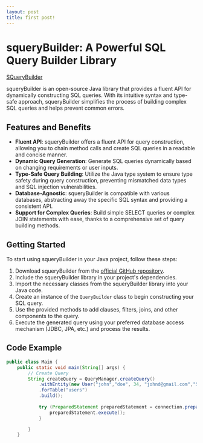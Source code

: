 ```yaml
---
layout: post
title: first post!
---
```


# squeryBuilder: A Powerful SQL Query Builder Library

[SQueryBuilder](https://github.com/netanelshriki/squerybuilder)


squeryBuilder is an open-source Java library that provides a fluent API for dynamically constructing SQL queries. With its intuitive syntax and type-safe approach, squeryBuilder simplifies the process of building complex SQL queries and helps prevent common errors.

## Features and Benefits

- **Fluent API**: squeryBuilder offers a fluent API for query construction, allowing you to chain method calls and create SQL queries in a readable and concise manner.
- **Dynamic Query Generation**: Generate SQL queries dynamically based on changing requirements or user inputs.
- **Type-Safe Query Building**: Utilize the Java type system to ensure type safety during query construction, preventing mismatched data types and SQL injection vulnerabilities.
- **Database-Agnostic**: squeryBuilder is compatible with various databases, abstracting away the specific SQL syntax and providing a consistent API.
- **Support for Complex Queries**: Build simple SELECT queries or complex JOIN statements with ease, thanks to a comprehensive set of query building methods.

## Getting Started

To start using squeryBuilder in your Java project, follow these steps:

1. Download squeryBuilder from the [official GitHub repository](https://github.com/squeryl/squeryl).
2. Include the squeryBuilder library in your project's dependencies.
3. Import the necessary classes from the squeryBuilder library into your Java code.
4. Create an instance of the `QueryBuilder` class to begin constructing your SQL query.
5. Use the provided methods to add clauses, filters, joins, and other components to the query.
6. Execute the generated query using your preferred database access mechanism (JDBC, JPA, etc.) and process the results.

## Code Example

```Java
public class Main {
    public static void main(String[] args) {
        // Create Query
        String createQuery = QueryManager.createQuery()
            .withEntity(new User("john","doe", 34, "johnd@gmail.com","Software Engineer"))
            .forTable("users")
            .build();
        
            try (PreparedStatement preparedStatement = connection.prepareStatement(createQuery)) {
                preparedStatement.execute();
            }

        }
    }
```
